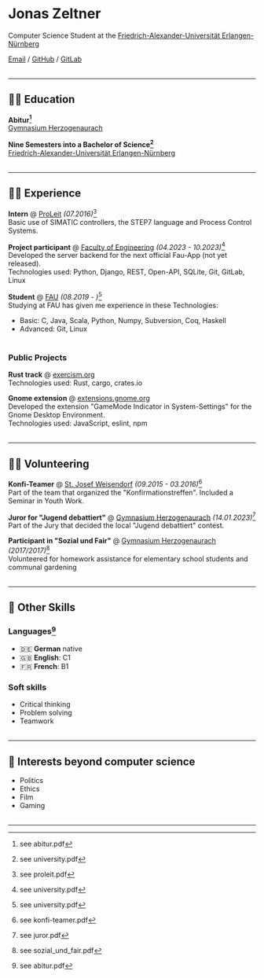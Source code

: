 <!-- comment for jekkyl -->

# Jonas Zeltner

Computer Science Student at the [Friedrich-Alexander-Universität Erlangen-Nürnberg](https://www.fau.eu/)

[Email](mailto:jonas.zeltner@posteo.de) / [GitHub](https://github.com/tungstnballon) / [GitLab](https://gitlab.com/tungstnballon)
<br><br>

---
## 👨‍🎓 Education

**Abitur[^abi]**<br>
[Gymnasium Herzogenaurach](https://gymnasium-herzogenaurach.de/)

**Nine Semesters into a Bachelor of Science[^uni]**<br>
[Friedrich-Alexander-Universität Erlangen-Nürnberg](https://www.fau.eu/)
<br><br>

---
## 👨‍💻 Experience

**Intern** @ [ProLeit](https://www.proleit.com/) _(07.2016)_[^proleit]<br>
Basic use of SIMATIC controllers, the STEP7 language and Process Control Systems.

**Project participant** @ [Faculty of Engineering](https://www.tf.fau.eu/) _(04.2023 - 10.2023)_[^uni]<br>
Developed the server backend for the next official Fau-App (not yet released).<br>
Technologies used: Python, Django, REST, Open-API, SQLite, Git, GitLab, Linux

**Student** @ [FAU](https://www.fau.eu/) _(08.2019 - )_[^uni]<br>
Studying at FAU has given me experience in these Technologies:<br>
- Basic: C, Java, Scala, Python, Numpy, Subversion, Coq, Haskell
- Advanced: Git, Linux
<br><br>

### Public Projects

**Rust track** @ [exercism.org](https://exercism.org/profiles/Travesty)<br>
Technologies used: Rust, cargo, crates.io
<br>

**Gnome extension** @ [extensions.gnome.org](https://extensions.gnome.org/extension/6340/gamemode-indicator-in-system-settings/)<br>
Developed the extension "GameMode Indicator in System-Settings" for the Gnome Desktop Environment.<br>
Technologies used: JavaScript, eslint, npm
<br><br>

---
## 🙋‍♂️  Volunteering

**Konfi-Teamer** @ [St. Josef Weisendorf](https://st-josef-weisendorf.de/) _(09.2015 - 03.2016)_[^konfi]<br>
Part of the team that organized the "Konfirmationstreffen". Included a Seminar in Youth Work.<br>

**Juror for "Jugend debattiert"** @ [Gymnasium Herzogenaurach](https://gymnasium-herzogenaurach.de/) _(14.01.2023)_[^jury]<br>
Part of the Jury that decided the local "Jugend debattiert" contest.

**Participant in "Sozial und Fair"** @ [Gymnasium Herzogenaurach](https://gymnasium-herzogenaurach.de/) _(2017/2017)_[^soz]<br>
Volunteered for homework assistance for elementary school students and communal gardening
<br><br>

---
## 🏅 Other Skills

### Languages[^abi]

- 🇩🇪 **German** native
- 🇬🇧 **English**: C1
- 🇫🇷 **French**: B1

### Soft skills

- Critical thinking
- Problem solving
- Teamwork
<br><br>

---
## 🔎 Interests beyond computer science

- Politics
- Ethics
- Film
- Gaming
<br><br>

---
[^abi]: see abitur.pdf
[^uni]: see university.pdf
[^proleit]: see proleit.pdf
[^konfi]: see konfi-teamer.pdf
[^jury]: see juror.pdf
[^soz]: see sozial_und_fair.pdf
